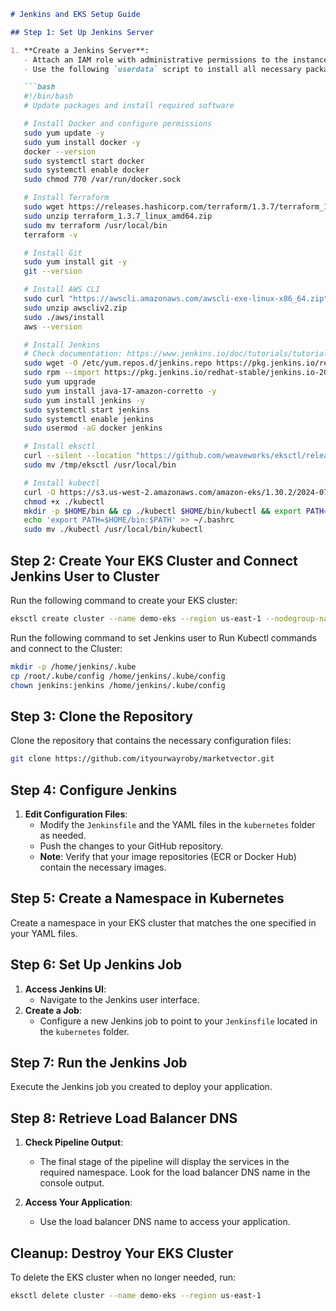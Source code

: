 ```markdown
# Jenkins and EKS Setup Guide

## Step 1: Set Up Jenkins Server

1. **Create a Jenkins Server**:
   - Attach an IAM role with administrative permissions to the instance.
   - Use the following `userdata` script to install all necessary packages:

   ```bash
   #!/bin/bash
   # Update packages and install required software

   # Install Docker and configure permissions
   sudo yum update -y
   sudo yum install docker -y
   docker --version
   sudo systemctl start docker
   sudo systemctl enable docker
   sudo chmod 770 /var/run/docker.sock

   # Install Terraform
   sudo wget https://releases.hashicorp.com/terraform/1.3.7/terraform_1.3.7_linux_amd64.zip
   sudo unzip terraform_1.3.7_linux_amd64.zip
   sudo mv terraform /usr/local/bin
   terraform -v

   # Install Git
   sudo yum install git -y
   git --version

   # Install AWS CLI
   sudo curl "https://awscli.amazonaws.com/awscli-exe-linux-x86_64.zip" -o "awscliv2.zip"
   sudo unzip awscliv2.zip
   sudo ./aws/install
   aws --version

   # Install Jenkins
   # Check documentation: https://www.jenkins.io/doc/tutorials/tutorial-for-installing-jenkins-on-AWS/
   sudo wget -O /etc/yum.repos.d/jenkins.repo https://pkg.jenkins.io/redhat-stable/jenkins.repo
   sudo rpm --import https://pkg.jenkins.io/redhat-stable/jenkins.io-2023.key
   sudo yum upgrade
   sudo yum install java-17-amazon-corretto -y
   sudo yum install jenkins -y
   sudo systemctl start jenkins
   sudo systemctl enable jenkins
   sudo usermod -aG docker jenkins

   # Install eksctl
   curl --silent --location "https://github.com/weaveworks/eksctl/releases/latest/download/eksctl_$(uname -s)_amd64.tar.gz" | tar xz -C /tmp
   sudo mv /tmp/eksctl /usr/local/bin

   # Install kubectl
   curl -O https://s3.us-west-2.amazonaws.com/amazon-eks/1.30.2/2024-07-12/bin/linux/amd64/kubectl
   chmod +x ./kubectl
   mkdir -p $HOME/bin && cp ./kubectl $HOME/bin/kubectl && export PATH=$HOME/bin:$PATH
   echo 'export PATH=$HOME/bin:$PATH' >> ~/.bashrc
   sudo mv ./kubectl /usr/local/bin/kubectl
   ```

## Step 2: Create Your EKS Cluster and Connect Jenkins User to Cluster

Run the following command to create your EKS cluster:

```bash
eksctl create cluster --name demo-eks --region us-east-1 --nodegroup-name my-nodes --node-type t3.small --managed --nodes 2
```

Run the following command to set Jenkins user to Run Kubectl commands and connect to the Cluster:

```bash
mkdir -p /home/jenkins/.kube
cp /root/.kube/config /home/jenkins/.kube/config
chown jenkins:jenkins /home/jenkins/.kube/config
```

## Step 3: Clone the Repository

Clone the repository that contains the necessary configuration files:

```bash
git clone https://github.com/ityourwayroby/marketvector.git
```

## Step 4: Configure Jenkins

1. **Edit Configuration Files**:
   - Modify the `Jenkinsfile` and the YAML files in the `kubernetes` folder as needed.
   - Push the changes to your GitHub repository.
   - **Note**: Verify that your image repositories (ECR or Docker Hub) contain the necessary images.

## Step 5: Create a Namespace in Kubernetes

Create a namespace in your EKS cluster that matches the one specified in your YAML files.

## Step 6: Set Up Jenkins Job

1. **Access Jenkins UI**:
   - Navigate to the Jenkins user interface.
2. **Create a Job**:
   - Configure a new Jenkins job to point to your `Jenkinsfile` located in the `kubernetes` folder.

## Step 7: Run the Jenkins Job

Execute the Jenkins job you created to deploy your application.

## Step 8: Retrieve Load Balancer DNS

1. **Check Pipeline Output**:
   - The final stage of the pipeline will display the services in the required namespace. Look for the load balancer DNS name in the console output.

2. **Access Your Application**:
   - Use the load balancer DNS name to access your application.

## Cleanup: Destroy Your EKS Cluster

To delete the EKS cluster when no longer needed, run:

```bash
eksctl delete cluster --name demo-eks --region us-east-1
```
```
